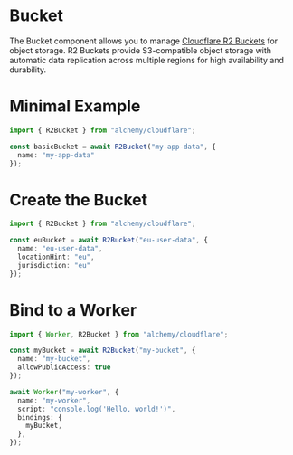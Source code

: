 # Bucket

The Bucket component allows you to manage [Cloudflare R2 Buckets](https://developers.cloudflare.com/r2/buckets/) for object storage. R2 Buckets provide S3-compatible object storage with automatic data replication across multiple regions for high availability and durability.

# Minimal Example

```ts
import { R2Bucket } from "alchemy/cloudflare";

const basicBucket = await R2Bucket("my-app-data", {
  name: "my-app-data"
});
```

# Create the Bucket

```ts
import { R2Bucket } from "alchemy/cloudflare";

const euBucket = await R2Bucket("eu-user-data", {
  name: "eu-user-data",
  locationHint: "eu",
  jurisdiction: "eu"
});
```

# Bind to a Worker

```ts
import { Worker, R2Bucket } from "alchemy/cloudflare";

const myBucket = await R2Bucket("my-bucket", {
  name: "my-bucket",
  allowPublicAccess: true
});

await Worker("my-worker", {
  name: "my-worker",
  script: "console.log('Hello, world!')",
  bindings: {
    myBucket,
  },
});
```